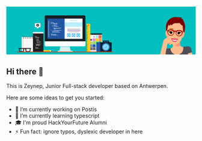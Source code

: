 
![](https://raw.githubusercontent.com/ZHanimK/ZHanimK/master/banner.png)

## Hi there 👋

This is Zeynep, Junior Full-stack developer based on Antwerpen.

Here are some ideas to get you started:
- 🔭 I’m currently working on Postis
- 🌱 I’m currently learning typescript
- :mortar_board: I'm proud HackYourFuture Alumni
- ⚡ Fun fact: ignore typos, dyslexic developer in here

